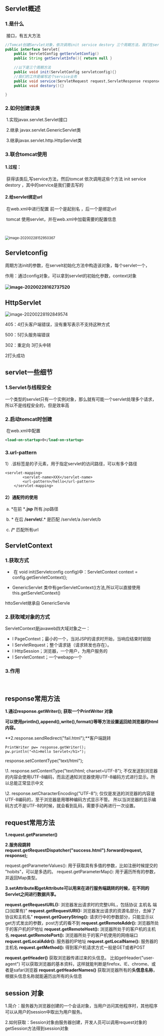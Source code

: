 ## Servlet概述

### 1.是什么

​	接口，有五大方法

```java
//Tomcat创建Servlet对象，依次调用init service destory 三个周期方法，我们在service中写业务 
public interface Servlet{
    public ServletConfig getServletConfig()
    public String getServletInfo(){ return null }
    
    //以下是三个周期方法
    public void init(ServletConfig servletconfig){}
    //我们的工作是编写这个service业务  
    public void service(ServletRequest request,ServletResponse response){}
    public void destory(){}
    
}
```

### 2.如何创建该类

​		 1.实现javax.servlet.Servlet接口

​		 2.继承 javax.servlet.GenericServlet类

​		 3.继承javax.servlet.http.HttpServlet类

### 3.联合tomcat使用

#### 		1.过程：

​				获得该类后,写service方法，然后tomcat 依次调用这些个方法 init service destory ，其中的service是我们要去写的

#### 		2.给servlet绑定url 

​		在web.xml中进行配置 前一个是起别名 ，后一个是绑定url

​		tomcat 使用servlet，并在web.xml中加载需要的配置信息

​		

<img src="C:\Users\Sander\AppData\Roaming\Typora\typora-user-images\image-20200228152950367.png" alt="image-20200228152950367" style="zoom: 80%;" />





## Servletconfig

周期方法init的参数，在servelt初始化方法中构造该对象，每个servlet一个，

作用：通过config对象，可以拿到servlet的初始化参数，context对象

#### ![image-20200228162737520](C:\Users\Sander\AppData\Roaming\Typora\typora-user-images\image-20200228162737520.png)

## HttpServlet

![image-20200228192849574](C:\Users\Sander\AppData\Roaming\Typora\typora-user-images\image-20200228192849574.png)

405：4打头客户端错误，没有重写表示不支持这种方式

500：5打头服务端错误

302：重定向 3打头中转

2打头成功

## servlet一些细节

### 1.Servlet与线程安全

​	一个类型的servlet只有一个实例对象，那么就有可能一个servlet处理多个请求，所以不是线程安全的，但是效率高

### 2.启动tomcat时创建

​	在web.xml中配置

```xml
<load-on-startup>0</load-on-startup>
```

### 3.url-pattern 

​		1）.该标签是<url-mapping>的子元素，用于指定servlet的访问路径，可以有多个路径

```
<servlet-mapping>
        <servlet-name>XXX</servlet-name>
        <url-pattern>/hello</url-pattern>
    </servlet-mapping>
```

#### 		2）通配符的使用

​				a.  *在前   ***.jsp**    所有.jsp路径

​				b.  * 在后      **/servlet/.*** 是匹配  /servlet/a          /servlet/b

​				c.   **/***           匹配所有url

## ServletContext

### 1.获取方式

- ​	在 void init(Servletconfig config)中：ServletContext context = config.getServletContext();

-  GenericServlet  类中有gerServletContext()方法,所以可以直接使用 this.getServletContext()

  httoServlet继承自 GenericServle

  

### 2.获取域对象的方式

ServletContext是javaweb四大域对象之一：

- l PageContext；最小的一个，当对JSP的请求时开始，当响应结束时销毁
- l ServletRequest；整个请求链（请求转发也存在）。
- l HttpSession；浏览器，一个用户，为用户服务的
- l ServletContext；一个webapp一个

### 3.作用

​	



## response常用方法

**1.通过response.getWriter(); 获取一个PrintWriter 对象**

**可以使用println(),append(),write(),format()等等方法设置返回给浏览器的html内容。**

**2.response.sendRedirect("fail.html");**客户端跳转

```
PrintWriter pw= response.getWriter();
pw.println("<h1>Hello Servlet</h1>");
```

response.setContentType("text/html");

\1. response.setContentType("text/html; charset=UTF-8");
不仅发送到浏览器的内容会使用UTF-8编码，而且还通知浏览器使用UTF-8编码方式进行显示。所以总能正常显示中文

\2. response.setCharacterEncoding("UTF-8");
仅仅是发送的浏览器的内容是UTF-8编码的，至于浏览器是用哪种编码方式显示不管。 所以当浏览器的显示编码方式不是UTF-8的时候，就会看到乱码，需要手动再进行一次设置。

## request常用方法

**1.request.getParameter()**

**2.服务段跳转 request.getRequestDispatcher("success.html").forward(request, response);**

request.getParameterValues(): 用于获取具有多值的参数，比如注册时候提交的 "hobits"，可以是多选的。
request.getParameterMap(): 用于遍历所有的参数，并返回Map类型。

**3.setAttribute和getAttribute可以用来在进行服务端跳转的时候，在不同的Servlet之间进行数据共享。**

**request.getRequestURL():** 浏览器发出请求时的完整URL，包括协议 主机名 端口(如果有)"
**request.getRequestURI():** 浏览器发出请求的资源名部分，去掉了协议和主机名"
**request.getQueryString():** 请求行中的参数部分，只能显示以get方式发出的参数，post方式的看不到
**request.getRemoteAddr():** 浏览器所处于的客户机的IP地址
**request.getRemoteHost():** 浏览器所处于的客户机的主机名
**request.getRemotePort():** 浏览器所处于的客户机使用的网络端口
**request.getLocalAddr():** 服务器的IP地址
**request.getLocalName():** 服务器的主机名
**request.getMethod():** 得到客户机请求方式一般是GET或者POST



**request.getHeader()** 获取浏览器传递过来的头信息。
比如getHeader("user-agent") 可以获取浏览器的基本资料，这样就能判断是firefox、IE、chrome、或者是safari浏览器
**request.getHeaderNames()** 获取浏览器所有的**头信息名称**，根据头信息名称就能遍历出所有的头信息

## session	对象

1.简介：服务器为浏览器创建的一个会话对象，当用户访问其他程序时，其他程序可以从用户的session中取出为用户服务。

2.如何获取：Session对象由服务器创建，开发人员可以调用request对象的getSession方法得到session对象
